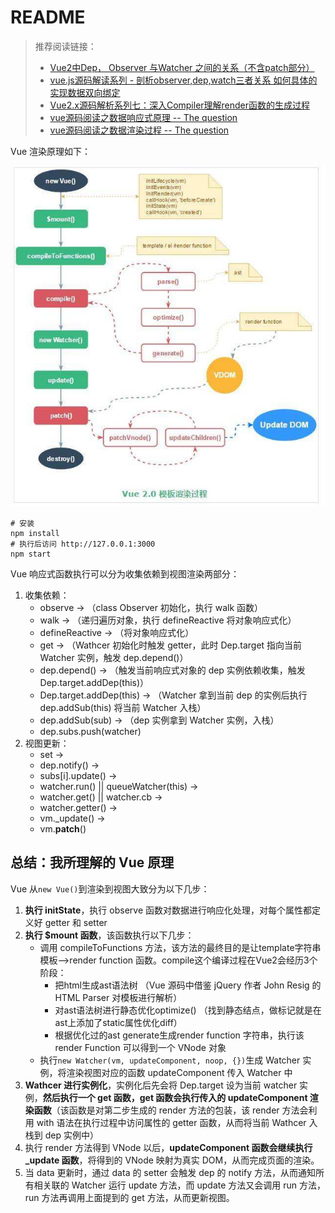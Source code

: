 # README

> 推荐阅读链接：
> - [Vue2中Dep， Observer 与Watcher 之间的关系（不含patch部分）
](https://github.com/AnnVoV/blog/blob/master/js/vue2%20Dep%20Observer%20%E4%B8%8E%20Watcher%E4%B9%8B%E9%97%B4%E7%9A%84%E5%85%B3%E8%81%94.md)
> - [vue.js源码解读系列 - 剖析observer,dep,watch三者关系 如何具体的实现数据双向绑定](https://blog.seosiwei.com/detail/24)
> - [Vue2.x源码解析系列七：深入Compiler理解render函数的生成过程](https://juejin.im/post/5b68fe48e51d4519125369b6)
> - [vue源码阅读之数据响应式原理 -- The question](https://juejin.im/post/5ce23e16e51d4510664d162c#heading-3)
> - [vue源码阅读之数据渲染过程 -- The question](https://juejin.im/post/5ce263bf518825645c34cd4e)

Vue 渲染原理如下：

![vue渲染原理](./vue渲染原理.jpg)

```shell
# 安装
npm install
# 执行后访问 http://127.0.0.1:3000
npm start
```

Vue 响应式函数执行可以分为收集依赖到视图渲染两部分：

1. 收集依赖：
    - observe -> （class Observer 初始化，执行 walk 函数）
    - walk -> （递归遍历对象，执行 defineReactive 将对象响应式化）
    - defineReactive ->  （将对象响应式化）
    - get -> （Wathcer 初始化时触发 getter，此时 Dep.target 指向当前 Watcher 实例，触发 dep.depend()） 
    - dep.depend() -> （触发当前响应式对象的 dep 实例依赖收集，触发 Dep.target.addDep(this)） 
    - Dep.target.addDep(this) -> （Watcher 拿到当前 dep 的实例后执行 dep.addSub(this) 将当前 Watcher 入栈）
    - dep.addSub(sub) -> （dep 实例拿到 Watcher 实例，入栈）
    - dep.subs.push(watcher)
2. 视图更新：
    - set -> 
    - dep.notify() -> 
    - subs[i].update() -> 
    - watcher.run() || queueWatcher(this) -> 
    - watcher.get() || watcher.cb -> 
    - watcher.getter() -> 
    - vm._update() -> 
    - vm.__patch__()

## 总结：我所理解的 Vue 原理

Vue 从`new Vue()`到渲染到视图大致分为以下几步：

1. **执行 initState**，执行 observe 函数对数据进行响应化处理，对每个属性都定义好 getter 和 setter
2. **执行 $mount 函数**，该函数执行以下几步：
    - 调用 compileToFunctions 方法，该方法的最终目的是让template字符串模板——>render function 函数。compile这个编译过程在Vue2会经历3个阶段：
        - 把html生成ast语法树 （Vue 源码中借鉴 jQuery 作者 John Resig 的 HTML Parser 对模板进行解析）
        - 对ast语法树进行静态优化optimize() （找到静态结点，做标记就是在ast上添加了static属性优化diff）
        - 根据优化过的ast generate生成render function 字符串，执行该 render Function 可以得到一个 VNode 对象
    - 执行`new Watcher(vm, updateComponent, noop, {})`生成 Watcher 实例，将渲染视图对应的函数 updateComponent 传入 Watcher 中
3. **Wathcer 进行实例化**，实例化后先会将 Dep.target 设为当前 watcher 实例，**然后执行一个 get 函数，get 函数会执行传入的 updateComponent 渲染函数**（该函数是对第二步生成的 render 方法的包装，该 render 方法会利用 with 语法在执行过程中访问属性的 getter 函数，从而将当前 Wathcer 入栈到 dep 实例中）
4. 执行 render 方法得到 VNode 以后，**updateComponent 函数会继续执行 _update 函数**，将得到的 VNode 映射为真实 DOM，从而完成页面的渲染。
5. 当 data 更新时，通过 data 的 setter 会触发 dep 的 notify 方法，从而通知所有相关联的 Watcher 运行 update 方法，而 update 方法又会调用 run 方法，run 方法再调用上面提到的 get 方法，从而更新视图。
